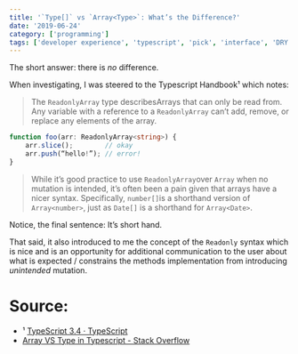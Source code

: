 ```yaml
---
title: '`Type[]` vs `Array<Type>`: What’s the Difference?'
date: '2019-06-24'
category: ['programming']
tags: ['developer experience', 'typescript', 'pick', 'interface', 'DRY']
---
```


The short answer: there is _no_ difference.

When investigating, I was steered to the Typescript Handbook¹ which notes:

> The `ReadonlyArray` type describesArrays that can only be read from. Any variable with a reference to a `ReadonlyArray` can’t add, remove, or replace any elements of the array.

```typescript
function foo(arr: ReadonlyArray<string>) {
    arr.slice();        // okay
    arr.push(“hello!”); // error!
}
```

> While it’s good practice to use `ReadonlyArray`over `Array` when no mutation is intended, it’s often been a pain given that arrays have a nicer syntax. Specifically, `number[]`is a shorthand version of `Array<number>`, just as `Date[]` is a shorthand for `Array<Date>`.

Notice, the final sentence: It’s short hand.

That said, it also introduced to me the concept of the `Readonly` syntax which is nice and is an opportunity for additional communication to the user about what is expected / constrains the methods implementation from introducing _unintended_ mutation.

# Source:

- ¹ [TypeScript 3.4 · TypeScript](https://www.typescriptlang.org/docs/handbook/release-notes/typescript-3-4.html#a-new-syntax-for-readonlyarray)
- [Array<Type> VS Type in Typescript - Stack Overflow](https://stackoverflow.com/questions/36842158/arraytype-vs-type-in-typescript)
